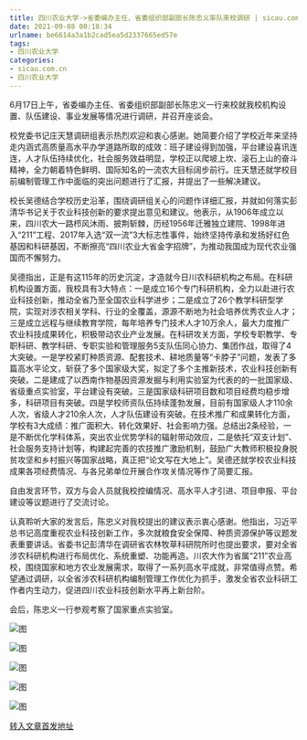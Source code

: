 ```yaml
---
title: 四川农业大学->省委编办主任、省委组织部副部长陈忠义率队来校调研 | sicau.com.cn
date: 2021-09-08 00:18:34
urlname: be6614a3a1b2cad5ea5d2337665ed57e
tags: 
- 四川农业大学
categories:
- sicau.com.cn
- 四川农业大学
---
```

6月17日上午，省委编办主任、省委组织部副部长陈忠义一行来校就我校机构设置、队伍建设、事业发展等情况进行调研，并召开座谈会。

校党委书记庄天慧调研组表示热烈欢迎和衷心感谢。她简要介绍了学校近年来坚持走内涵式高质量高水平办学道路所取的成效：班子建设得到加强，平台建设喜讯连连，人才队伍持续优化，社会服务效益明显，学校正以爬坡上坎、滚石上山的奋斗精神，全力朝着特色鲜明、国际知名的一流农大目标阔步前行。庄天慧还就学校目前编制管理工作中面临的突出问题进行了汇报，并提出了一些解决建议。

校长吴德结合学校历史沿革，围绕调研组关心的问题作详细汇报，并就如何落实彭清华书记关于农业科技创新的要求提出意见和建议。他表示，从1906年成立以来，四川农大一路栉风沐雨、披荆斩棘，历经1956年迁雅独立建院、1998年进入“211”工程、2017年入选“双一流”3大标志性事件，始终坚持传承和发扬好红色基因和科研基因，不断擦亮“四川农业大省金字招牌”，为推动我国成为现代农业强国而不懈努力。

吴德指出，正是有这115年的历史沉淀，才造就今日川农科研机构之布局。在科研机构设置方面，我校具有3大特点：一是成立16个专门科研机构，全力以赴进行农业科技创新，推动全省乃至全国农业科学进步；二是成立了26个教学科研型学院，实现对涉农相关学科、行业的全覆盖，源源不断地为社会培养优秀农业人才；三是成立远程与继续教育学院，每年培养专门技术人才10万余人，最大力度推广农业科技成果转化，积极带动农业产业发展。在科研攻关方面，学校专职教学、专职科研、教学科研、专职实验和管理服务5支队伍同心协力、集团作战，取得了4大突破。一是学校紧盯种质资源、配套技术、耕地质量等“卡脖子”问题，发表了多篇高水平论文，斩获了多个国家级大奖，拟定了多个主推新技术，农业科技创新有突破。二是建成了以西南作物基因资源发掘与利用实验室为代表的的一批国家级、省级重点实验室，平台建设有突破。三是国家级科研项目数和项目经费均稳步增多，科研项目有突破。四是学校师资队伍持续蓬勃发展，目前有国家级人才110余人次，省级人才210余人次，人才队伍建设有突破。在技术推广和成果转化方面，学校有3大成绩：推广面积大、转化效果好、社会影响力强。总结出2条经验，一是不断优化学科体系，突出农业优势学科的辐射带动效应，二是依托“双支计划”、社会服务支持计划等，构建起完善的农技推广激励机制，鼓励广大教师积极投身脱贫攻坚和乡村振兴等国家战略，真正把“论文写在大地上”。吴德还就学校农业科技成果各项经费情况、与各兄弟单位开展合作攻关情况等作了简要汇报。

自由发言环节，双方与会人员就我校控编情况、高水平人才引进、项目申报、平台建设等议题进行了交流讨论。

认真聆听大家的发言后，陈忠义对我校提出的建议表示衷心感谢。他指出，习近平总书记高度重视农业科技创新工作，多次就粮食安全保障、种质资源保护等议题发表重要讲话。省委书记彭清华在调研省农林牧草科研院所时也提出要求，要对全省涉农科研机构进行布局优化、系统重塑、功能再造。川农大作为省属“211”农业高校，围绕国家和地方农业发展需求，取得了一系列高水平成就，非常值得点赞。希望通过调研，以全省涉农科研机构编制管理工作优化为抓手，激发全省农业科研工作者内生动力，促进四川农业科技创新水平再上新台阶。

会后，陈忠义一行参观考察了国家重点实验室。

![图](https://news.sicau.edu.cn/__local/7/1D/26/363AB2B63783FA0E6BDA4708347_05A5D8C3_11709.jpg)

![图](https://news.sicau.edu.cn/__local/B/71/88/87CCCF09F47117AB2F58E197147_2B9EB7D2_D7A7.jpg)

![图](https://news.sicau.edu.cn/__local/6/22/07/5EF67AC020D566958FF962E394F_BB7235A7_3B44B.jpg)

![图](https://news.sicau.edu.cn/__local/9/34/97/74FB557A105CA09838540DB5FD5_5CB6BE4E_F2B8.jpg)

![图](https://news.sicau.edu.cn/__local/3/8D/BD/83F994F06909E6B4D291836980D_48D72BCF_168FF.jpg)

[转入文章首发地址](https://news.sicau.edu.cn/info/1135/62904.htm)